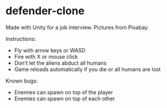 # defender-clone

Made with Unity for a job interview.
Pictures from Pixabay.

Instructions:
 * Fly with arrow keys or WASD
 * Fire with X or mouse click
 * Don't let the aliens abduct all humans
 * Game reloads automatically if you die or all humans are lost

Known bugs:
 * Enemies can spawn on top of the player
 * Enemies can spawn on top of each other
